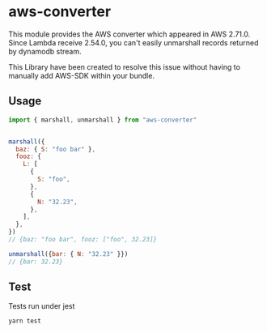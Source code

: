 # aws-converter

This module provides the AWS converter which appeared in AWS 2.71.0. Since
Lambda receive 2.54.0, you can't easily unmarshall records returned by
dynamodb stream.

This Library have been created to resolve this issue without having to
manually add AWS-SDK within your bundle.

## Usage

```js
import { marshall, unmarshall } from "aws-converter"


marshall({
  baz: { S: "foo bar" },
  fooz: {
    L: [
      {
        S: "foo",
      },
      {
        N: "32.23",
      },
    ],
  },
})
// {baz: "foo bar", fooz: ["foo", 32.23]}

unmarshall({bar: { N: "32.23" }})
// {bar: 32.23}

```

## Test

Tests run under jest

```
yarn test
```